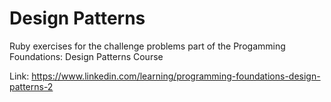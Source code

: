# Design Patterns

Ruby exercises for the challenge problems part of the Progamming Foundations: Design Patterns Course

Link: https://www.linkedin.com/learning/programming-foundations-design-patterns-2
